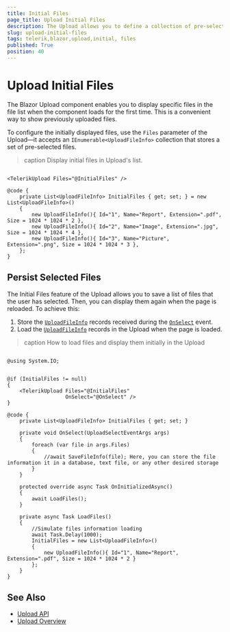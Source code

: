 ```yaml
---
title: Initial Files
page_title: Upload Initial Files
description: The Upload allows you to define a collection of pre-selected files, which will be initially shown in the selected file list.
slug: upload-initial-files
tags: telerik,blazor,upload,initial, files
published: True
position: 40
---
```


# Upload Initial Files

The Blazor Upload component enables you to display specific files in the file list when the component loads for the first time. This is a convenient way to show previously uploaded files.

To configure the initially displayed files, use the `Files` parameter of the Upload—it accepts an `IEnumerable<UploadFileInfo>` collection that stores a set of pre-selected files.

>caption Display initial files in Upload's list.

```CSHTML

<TelerikUpload Files="@InitialFiles" />

@code {
    private List<UploadFileInfo> InitialFiles { get; set; } = new List<UploadFileInfo>()
    {
        new UploadFileInfo(){ Id="1", Name="Report", Extension=".pdf", Size = 1024 * 1024 * 2 },
        new UploadFileInfo(){ Id="2", Name="Image", Extension=".jpg", Size = 1024 * 1024 * 4 },
        new UploadFileInfo(){ Id="3", Name="Picture", Extension=".png", Size = 1024 * 1024 * 3 },
    };
}

```

## Persist Selected Files

The Initial Files feature of the Upload allows you to save a list of files that the user has selected. Then, you can display them again when the page is reloaded. To achieve this:
1. Store the [`UploadFileInfo`](slug://upload-events#uploadfileinfo) records received during the [`OnSelect`](slug://upload-events#onselect) event.
1. Load the [`UploadFileInfo`](slug://upload-events#uploadfileinfo) records in the Upload when the page is loaded.

>caption How to load files and display them initially in the Upload

```CSHTML

@using System.IO;


@if (InitialFiles != null)
{
    <TelerikUpload Files="@InitialFiles"
                   OnSelect="@OnSelect" />
}

@code {
    private List<UploadFileInfo> InitialFiles { get; set; }

    private void OnSelect(UploadSelectEventArgs args)
    {
        foreach (var file in args.Files)
        {
            //await SaveFileInfo(file); Here, you can store the file information it in a database, text file, or any other desired storage
        }
    }

    protected override async Task OnInitializedAsync()
    {
        await LoadFiles();
    }

    private async Task LoadFiles()
    {
        //Simulate files information loading
        await Task.Delay(1000);
        InitialFiles = new List<UploadFileInfo>()
        {
            new UploadFileInfo(){ Id="1", Name="Report", Extension=".pdf", Size = 1024 * 1024 * 2 }
        };
    }
}

```


## See Also

* [Upload API](slug://Telerik.Blazor.Components.TelerikUpload)
* [Upload Overview](slug://upload-overview)